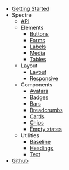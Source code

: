 - [Getting Started](getting-started)
- Spectre
  - [API](spectre/api)
  - Elements
    - [Buttons](spectre/elements/buttons)
    - [Forms](spectre/elements/forms)
    - [Labels](spectre/elements/labels)
    - [Media](spectre/elements/media)
    - [Tables](spectre/elements/tables)
  - Layout
    - [Layout](spectre/layout/layout)
    - [Responsive](spectre/layout/responsive)
  - Components
    - [Avatars](spectre/components/avatars)
    - [Badges](spectre/components/badges)
    - [Bars](spectre/components/bars)
    - [Breadcrumbs](spectre/components/breadcrumbs)
    - [Cards](spectre/components/cards)
    - [Chips](spectre/components/chips)
    - [Empty states](spectre/components/empty)
  - Utilities
    - [Baseline](spectre/utilities/baseline)
    - [Headings](spectre/utilities/headings)
    - [Text](spectre/utilities/text)
- [Github](https://github.com/kenoxa/svelkit)
